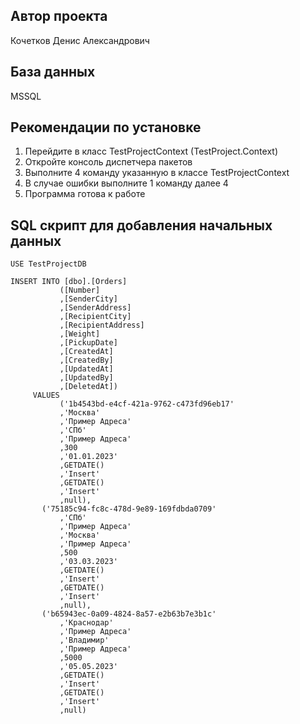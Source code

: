 Автор проекта
---
Кочетков Денис Александрович

База данных
---
MSSQL

Рекомендации по установке
---
1) Перейдите в класс TestProjectContext (TestProject.Context)
2) Откройте консоль диспетчера пакетов
3) Выполните 4 команду указанную в классе TestProjectContext
4) В случае ошибки выполните 1 команду далее 4
5) Программа готова к работе

SQL скрипт для добавления начальных данных
---
```
USE TestProjectDB

INSERT INTO [dbo].[Orders]
           ([Number]
           ,[SenderCity]
           ,[SenderAddress]
           ,[RecipientCity]
           ,[RecipientAddress]
           ,[Weight]
           ,[PickupDate]
           ,[CreatedAt]
           ,[CreatedBy]
           ,[UpdatedAt]
           ,[UpdatedBy]
           ,[DeletedAt])
     VALUES
           ('1b4543bd-e4cf-421a-9762-c473fd96eb17'
           ,'Москва'
           ,'Пример Адреса'
           ,'СПб'
           ,'Пример Адреса'
           ,300
           ,'01.01.2023'
           ,GETDATE()
           ,'Insert'
           ,GETDATE()
           ,'Insert'
           ,null),
	   ('75185c94-fc8c-478d-9e89-169fdbda0709'
           ,'СПб'
           ,'Пример Адреса'
           ,'Москва'
           ,'Пример Адреса'
           ,500
           ,'03.03.2023'
           ,GETDATE()
           ,'Insert'
           ,GETDATE()
           ,'Insert'
           ,null),
	   ('b65943ec-0a09-4824-8a57-e2b63b7e3b1c'
           ,'Краснодар'
           ,'Пример Адреса'
           ,'Владимир'
           ,'Пример Адреса'
           ,5000
           ,'05.05.2023'
           ,GETDATE()
           ,'Insert'
           ,GETDATE()
           ,'Insert'
           ,null)
```
